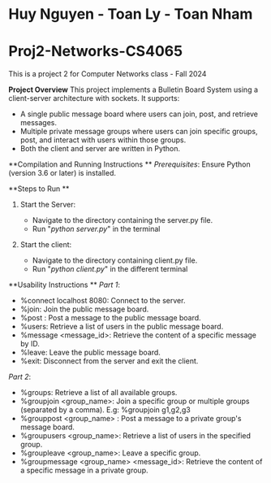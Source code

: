 # Huy Nguyen - Toan Ly - Toan Nham
# Proj2-Networks-CS4065
This is a project 2 for Computer Networks class - Fall 2024

**Project Overview**
This project implements a Bulletin Board System using a client-server architecture with sockets. It supports:

- A single public message board where users can join, post, and retrieve messages.
- Multiple private message groups where users can join specific groups, post, and interact with users within those groups.
- Both the client and server are written in Python.

**Compilation and Running Instructions
**
_Prerequisites_: Ensure Python (version 3.6 or later) is installed.

**Steps to Run
**
1. Start the Server:
   - Navigate to the directory containing the server.py file.
   - Run "_python server.py_" in the terminal

2. Start the client:
   - Navigate to the directory containing client.py file.
   - Run "_python client.py_" in the different terminal

**Usability Instructions
**
_Part 1_:
- %connect localhost 8080: Connect to the server.
- %join: Join the public message board.
- %post <content>: Post a message to the public message board.
- %users: Retrieve a list of users in the public message board.
- %message <message_id>: Retrieve the content of a specific message by ID.
- %leave: Leave the public message board.
- %exit: Disconnect from the server and exit the client.

_Part 2_:
 - %groups: Retrieve a list of all available groups.
 - %groupjoin <group_name>: Join a specific group or multiple groups (separated by a comma). E.g: %groupjoin g1,g2,g3
 - %grouppost <group_name> <content>: Post a message to a private group's message board.
 - %groupusers <group_name>: Retrieve a list of users in the specified group.
 - %groupleave <group_name>: Leave a specific group.
 - %groupmessage <group_name> <message_id>: Retrieve the content of a specific message in a private group.

